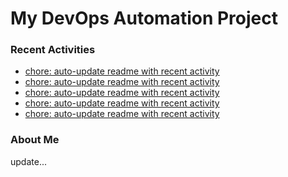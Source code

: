 # My DevOps Automation Project

### Recent Activities
<!-- activity:START -->
- [chore: auto-update readme with recent activity](https://github.com/kaigiii/mybowling-app/commit/1022cf8f3b034ee34d71062fc324a63b3800c9da)
- [chore: auto-update readme with recent activity](https://github.com/kaigiii/mybowling-app/commit/776f9692ebffcb263cdbe17642f54ebeed2ef183)
- [chore: auto-update readme with recent activity](https://github.com/kaigiii/mybowling-app/commit/06745f5ab94c5183b528e622d119d501fb10fbda)
- [chore: auto-update readme with recent activity](https://github.com/kaigiii/mybowling-app/commit/78950d504b4b98d14125434feecaf09b1281e4ee)
- [chore: auto-update readme with recent activity](https://github.com/kaigiii/mybowling-app/commit/6ad8a0ebb3e4f541944be1728f86a4306323ac68)
<!-- activity:END -->

### About Me
<!-- MYLINKS:START -->
<!-- MYLINKS:END -->

update...
